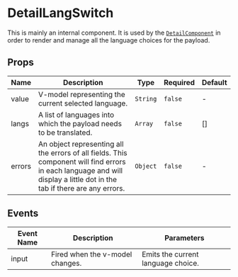 # DetailLangSwitch

This is mainly an internal component. It is used by the [`DetailComponent`](/components/detail/Detail/) in order to render and manage all the language choices for the payload.

## Props

<!-- @vuese:DetailLangSwitch:props:start -->

|Name|Description|Type|Required|Default|
|---|---|---|---|---|
|value|V-model representing the current selected language.|`String`|`false`|-|
|langs|A list of languages into which the payload needs to be translated.|`Array`|`false`|[]|
|errors|An object representing all the errors of all fields. This component will find errors in each language and will display a little dot in the tab if there are any errors.|`Object`|`false`|-|

<!-- @vuese:DetailLangSwitch:props:end -->


## Events

<!-- @vuese:DetailLangSwitch:events:start -->

|Event Name|Description|Parameters|
|---|---|---|
|input|Fired when the v-model changes.|Emits the current language choice.|

<!-- @vuese:DetailLangSwitch:events:end -->


